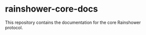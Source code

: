 # rainshower-core-docs
This repository contains the documentation for the core Rainshower protocol.
